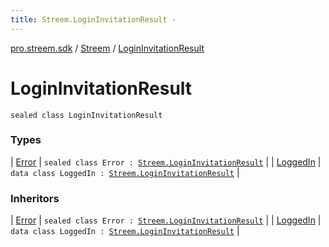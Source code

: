 ```yaml
---
title: Streem.LoginInvitationResult - 
---
```


[pro.streem.sdk](../../index.html) / [Streem](../index.html) / [LoginInvitationResult](./index.html)

# LoginInvitationResult

`sealed class LoginInvitationResult`

### Types

| [Error](-error/index.html) | `sealed class Error : `[`Streem.LoginInvitationResult`](./index.html) |
| [LoggedIn](-logged-in/index.html) | `data class LoggedIn : `[`Streem.LoginInvitationResult`](./index.html) |

### Inheritors

| [Error](-error/index.html) | `sealed class Error : `[`Streem.LoginInvitationResult`](./index.html) |
| [LoggedIn](-logged-in/index.html) | `data class LoggedIn : `[`Streem.LoginInvitationResult`](./index.html) |

